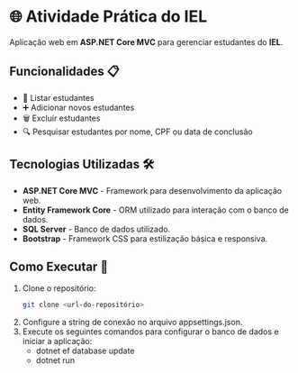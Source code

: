 # 🌐 Atividade Prática do IEL

Aplicação web em **ASP.NET Core MVC** para gerenciar estudantes do **IEL**.

## Funcionalidades 📋
- 📜 Listar estudantes
- ➕ Adicionar novos estudantes
- 🗑️ Excluir estudantes
- 🔍 Pesquisar estudantes por nome, CPF ou data de conclusão

## Tecnologias Utilizadas 🛠️
- **ASP.NET Core MVC** - Framework para desenvolvimento da aplicação web.
- **Entity Framework Core** - ORM utilizado para interação com o banco de dados.
- **SQL Server** - Banco de dados utilizado.
- **Bootstrap** - Framework CSS para estilização básica e responsiva.

## Como Executar 🚀
1. Clone o repositório:
   ```bash
   git clone <url-do-repositório>
2. Configure a string de conexão no arquivo appsettings.json.
3. Execute os seguintes comandos para configurar o banco de dados e iniciar a aplicação:
   - dotnet ef database update
   - dotnet run